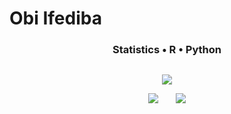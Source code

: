 # Obi Ifediba

<h3 align="center"> Statistics • R • Python </h3>
<p align="center">
  <a href="https://skillicons.dev">
    <img [![Current Tech Stack]()](https://skillicons.dev)] />
  </a>
</p>

<p align="center">
  <a href="https://skillicons.dev">
    <img src="https://skillicons.dev/icons?i=r,py,latex,ubuntu" />
  </a>
</p>

<p align="center">
  <a href="https://www.linkedin.com/in/obi-ifediba"><img src="https://img.shields.io/badge/My-LinkedIn-blue"/></a>
  &nbsp
  &nbsp
  &nbsp
  <a href="https://obifediba.com/"><img src="https://img.shields.io/badge/My-Portfolio-lightgrey"/></a>
